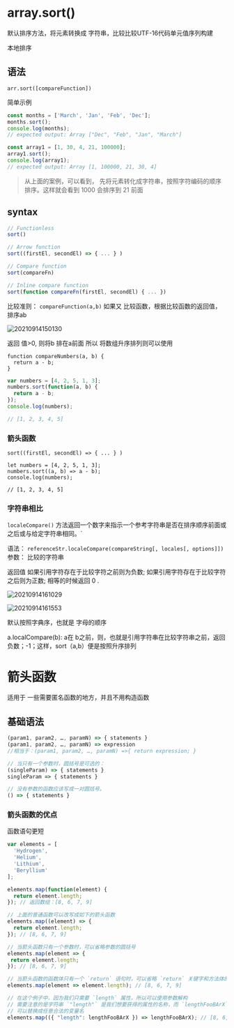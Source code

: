 # array.sort()

默认排序方法，将元素转换成 字符串，比较比较UTF-16代码单元值序列构建

本地排序

## 语法

`arr.sort([compareFunction])`

简单示例

```javascript
const months = ['March', 'Jan', 'Feb', 'Dec'];
months.sort();
console.log(months);
// expected output: Array ["Dec", "Feb", "Jan", "March"]

const array1 = [1, 30, 4, 21, 100000];
array1.sort();
console.log(array1);
// expected output: Array [1, 100000, 21, 30, 4]

```

> 从上面的案例，可以看到， 先将元素转化成字符串，按照字符编码的顺序排序。这样就会看到 1000 会排序到 21 前面


## syntax

```javascript
// Functionless
sort()

// Arrow function
sort((firstEl, secondEl) => { ... } )

// Compare function
sort(compareFn)

// Inline compare function
sort(function compareFn(firstEl, secondEl) { ... })

```

比较准则：
`compareFunction(a,b)` 如果又 比较函数，根据比较函数的返回值，排序ab

![20210914150130](https://xd-imgsubmit.oss-cn-beijing.aliyuncs.com/images/20210914150130.png)

返回 值>0, 则将b 排在a前面
所以 将数组升序排列则可以使用 
```
function compareNumbers(a, b) {
  return a - b;
}

```
```javascript
var numbers = [4, 2, 5, 1, 3];
numbers.sort(function(a, b) {
  return a - b;
});
console.log(numbers);

// [1, 2, 3, 4, 5]

```
### 箭头函数


`sort((firstEl, secondEl) => { ... } )`

```
let numbers = [4, 2, 5, 1, 3];
numbers.sort((a, b) => a - b);
console.log(numbers);

// [1, 2, 3, 4, 5]
```


### 字符串相比

`localeCompare()` 方法返回一个数字来指示一个参考字符串是否在排序顺序前面或之后或与给定字符串相同。`

语法：
`referenceStr.localeCompare(compareString[, locales[, options]])`
参数：
比较的字符串

返回值
如果引用字符存在于比较字符之前则为负数; 如果引用字符存在于比较字符之后则为正数; 相等的时候返回 0 .

![20210914161029](https://xd-imgsubmit.oss-cn-beijing.aliyuncs.com/images/20210914161029.png)


![20210914161553](https://xd-imgsubmit.oss-cn-beijing.aliyuncs.com/images/20210914161553.png)

默认按照字典序，也就是 字母的顺序

a.localCompare(b): a在 b之前，则，也就是引用字符串在比较字符串之前，返回负数；-1；这样，sort（a,b）便是按照升序排列

# 箭头函数


适用于 一些需要匿名函数的地方，并且不用构造函数


## 基础语法

```javascript
(param1, param2, …, paramN) => { statements }
(param1, param2, …, paramN) => expression
//相当于：(param1, param2, …, paramN) =>{ return expression; }

// 当只有一个参数时，圆括号是可选的：
(singleParam) => { statements }
singleParam => { statements }

// 没有参数的函数应该写成一对圆括号。
() => { statements }
```

### 箭头函数的优点

函数语句更短

```javascript
var elements = [
  'Hydrogen',
  'Helium',
  'Lithium',
  'Beryllium'
];

elements.map(function(element) {
  return element.length;
}); // 返回数组：[8, 6, 7, 9]

// 上面的普通函数可以改写成如下的箭头函数
elements.map((element) => {
  return element.length;
}); // [8, 6, 7, 9]

// 当箭头函数只有一个参数时，可以省略参数的圆括号
elements.map(element => {
 return element.length;
}); // [8, 6, 7, 9]

// 当箭头函数的函数体只有一个 `return` 语句时，可以省略 `return` 关键字和方法体的花括号
elements.map(element => element.length); // [8, 6, 7, 9]

// 在这个例子中，因为我们只需要 `length` 属性，所以可以使用参数解构
// 需要注意的是字符串 `"length"` 是我们想要获得的属性的名称，而 `lengthFooBArX` 则只是个变量名，
// 可以替换成任意合法的变量名
elements.map(({ "length": lengthFooBArX }) => lengthFooBArX); // [8, 6, 7, 9]

```
